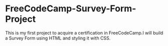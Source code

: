 # FreeCodeCamp-Survey-Form-Project
This is my first project to acquire a certification  in FreeCodeCamp.I will build a Survey Form using HTML and styling it with CSS.
